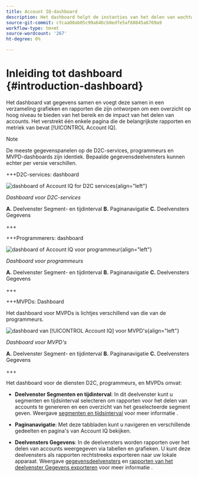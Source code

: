 ```yaml
---
title: Account IQ-dashboard
description: Het dashboard helpt de instanties van het delen van wachtwoorden te identificeren door een brede serie van abonneegegevens te analyseren.
source-git-commit: cfcaa00ab05c99a64bcb0edfe5af60845a6769a9
workflow-type: tm+mt
source-wordcount: '267'
ht-degree: 0%

---
```


# Inleiding tot dashboard {#introduction-dashboard}

Het dashboard vat gegevens samen en voegt deze samen in een verzameling grafieken en rapporten die zijn ontworpen om een overzicht op hoog niveau te bieden van het bereik en de impact van het delen van accounts. Het verstrekt één enkele pagina die de belangrijkste rapporten en metriek van bevat [!UICONTROL Account IQ].

>[!NOTE]
>
>De meeste gegevenspanelen op de D2C-services, programmeurs en MVPD-dashboards zijn identiek. Bepaalde gegevensdeelvensters kunnen echter per versie verschillen.

+++D2C-services: dashboard

![dashboard of Account IQ for D2C services](assets/dashboard-d2c.png){align="left"}


*Dashboard voor D2C-services*

**A.** Deelvenster Segment- en tijdinterval **B.** Paginanavigatie **C.** Deelvensters Gegevens

+++

+++Programmerers: dashboard

![dashboard of Account IQ voor programmeur](assets/dashboard-programr.png){align="left"}


*Dashboard voor programmeurs*

**A.** Deelvenster Segment- en tijdinterval **B.** Paginanavigatie **C.** Deelvensters Gegevens

+++

+++MVPDs: Dashboard

Het dashboard voor MVPDs is lichtjes verschillend van die van de programmeurs.

![dashboard van [!UICONTROL Account IQ] voor MVPD&#39;s](assets/dashboard-mvpd.png){align="left"}

*Dashboard voor MVPD&#39;s*

**A.** Deelvenster Segment- en tijdinterval **B.** Paginanavigatie **C.** Deelvensters Gegevens

+++

Het dashboard voor de diensten D2C, programmeurs, en MVPDs omvat:

* **Deelvenster Segmenten en tijdinterval**: In dit deelvenster kunt u segmenten en tijdsinterval selecteren om rapporten voor het delen van accounts te genereren en een overzicht van het geselecteerde segment geven. Weergave [segmenten en tijdsinterval](/help/accountiq/segments-timeinterval.md) voor meer informatie .

* **Paginanavigatie**: Met deze tabbladen kunt u navigeren en verschillende gedeelten en pagina&#39;s van Account IQ bekijken.

* **Deelvensters Gegevens**: In de deelvensters worden rapporten over het delen van accounts weergegeven via tabellen en grafieken. U kunt deze deelvensters als rapporten rechtstreeks exporteren naar uw lokale apparaat. Weergave [gegevensdeelvensters](/help/accountiq/data-panels.md) en [rapporten van het deelvenster Gegevens exporteren](/help/accountiq/export-reports.md) voor meer informatie .

